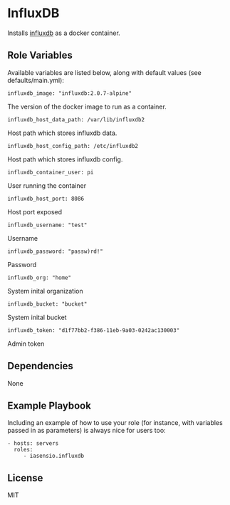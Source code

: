InfluxDB
=========

Installs [influxdb](https://github.com/influxdata/influxdb) as a docker container.


Role Variables
--------------

Available variables are listed below, along with default values (see defaults/main.yml):

```
influxdb_image: "influxdb:2.0.7-alpine"
```
The version of the docker image to run as a container.

```
influxdb_host_data_path: /var/lib/influxdb2
```
Host path which stores influxdb data.

```
influxdb_host_config_path: /etc/influxdb2
```
Host path which stores influxdb config.

```
influxdb_container_user: pi
```
User running the container 

```
influxdb_host_port: 8086
```
Host port exposed

```
influxdb_username: "test"
```
Username

```
influxdb_password: "passw)rd!"
```
Password

```
influxdb_org: "home"
```
System inital organization

```
influxdb_bucket: "bucket"
```
System inital bucket

```
influxdb_token: "d1f77bb2-f386-11eb-9a03-0242ac130003"
```
Admin token


Dependencies
------------

None

Example Playbook
----------------

Including an example of how to use your role (for instance, with variables passed in as parameters) is always nice for users too:

    - hosts: servers
      roles:
         - iasensio.influxdb

License
-------

MIT

